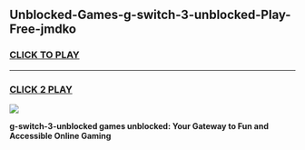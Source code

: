 
## Unblocked-Games-g-switch-3-unblocked-Play-Free-jmdko
<h3>
<a href="https://premium76.site?title=g-switch-3-unblocked&ref=18A">CLICK TO PLAY</a></h3>
<hr>

<h3>
<a href="https://premium76.site?title=g-switch-3-unblocked&ref=18A">CLICK 2 PLAY</a>
  
</h3>

<a href="https://premium76.site?title=g-switch-3-unblocked&ref=18A"><img src="https://clearcache.store/games.png"></a>


**g-switch-3-unblocked games unblocked: Your Gateway to Fun and Accessible Online Gaming**
